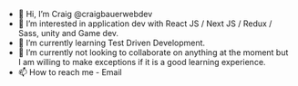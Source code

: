 - 👋 Hi, I’m Craig @craigbauerwebdev
- 👀 I’m interested in application dev with React JS / Next JS / Redux / Sass, unity and Game dev.
- 🌱 I’m currently learning Test Driven Development.
- 💞️ I’m currently not looking to collaborate on anything at the moment but I am willing to make exceptions if it is a good learning experience.
- 📫 How to reach me - Email

<!---
craigbauerwebdev/craigbauerwebdev is a ✨ special ✨ repository because its `README.md` (this file) appears on your GitHub profile.
You can click the Preview link to take a look at your changes.
--->
